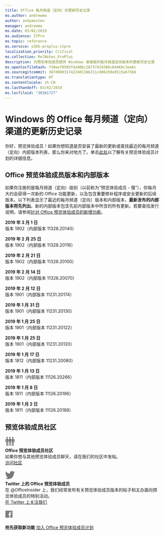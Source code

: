```yaml
---
title: Office 每月频道（定向）的更新历史记录
ms.author: andrewmo
author: andymosten
manager: andrewmo
ms.date: 03/01/2019
ms.audience: ITPro
ms.topic: reference
ms.service: o365-proplus-itpro
localization_priority: Critical
ms.collection: RelNotes_ProPlus
description: 为预览体验成员提供 Windows 桌面版的每月频道定向版本的更新历史记录
ms.openlocfilehash: f30eef0585fda90bc28737419386c84469c3ea6c
ms.sourcegitcommit: 387d908317422401386311c406299e9515a67566
ms.translationtype: HT
ms.contentlocale: zh-CN
ms.lasthandoff: 03/02/2019
ms.locfileid: "30361727"
---
```

# <a name="update-history-for-office-monthly-targeted-channel-for-windows"></a>Windows 的 Office 每月频道（定向）渠道的更新历史记录

你好，预览体验成员！如果你想知道是否安装了最新的更新或查找最近的每月频道（定向）内部版本列表，那么你来对地方了。单击[此处](https://insider.office.com/)以了解有关预览体验成员计划的详细信息。

## <a name="office-insider-versions-and-builds"></a>Office 预览体验成员版本和内部版本

如果你注册的是每月频道（定向）级别（以前称为“预览体验成员 - 慢”），你每月大约会获得一次新的 Office 功能更新，以及包含重要修补程序或安全更新的后续版本。以下列表显示了最近的每月频道（定向）版本和内部版本，**最新发布的内部版本将先列出**。新的内部版本包含先前内部版本中所含的所有更新。若要查找发行说明，请参阅[针对 Office 预览体验成员的新增功能](https://support.office.com/zh-CN/article/what-s-new-for-office-insiders-c152d1e2-96ff-4ce9-8c14-e74e13847a24)。

**2019 年 3 月 1 日**<br/> 版本 1902（内部版本 11328.20140）<br/>

**2019 年 2 月 25 日**<br/> 版本 1902（内部版本 11328.20116）<br/>

**2019 年 2 月 21 日**<br/> 版本 1902（内部版本 11328.20100）<br/>

**2019 年 2 月 14 日**<br/> 版本 1902（内部版本 11328.20070）<br/>

**2019 年 2 月 12 日**<br/> 版本 1901（内部版本 11231.20174）<br/>

**2019 年 1 月 31 日**<br/> 版本 1901（内部版本 11231.20130）<br/> 

**2019 年 1 月 25 日**<br/> 版本 1901（内部版本 11231.20122）<br/> 

**2019 年 1 月 25 日**<br/> 版本 1901（内部版本 11231.20120）<br/> 

**2019 年 1 月 17 日**<br/> 版本 1812（内部版本 11231.20080）<br/> 

**2019 年 1 月 13 日**<br/> 版本 1811（内部版本 11126.20266）<br/>

**2019 年 1 月 8 日**<br/> 版本 1811（内部版本 11126.20196）<br/> 

**2019 年 1 月 2 日**<br/> 版本 1811（内部版本 11126.20188）<br/> 


## <a name="insider-community"></a>预览体验成员社区

![显示预览体验成员社区的图像。 ](images/insidercommunity.png)<br/>
**Office 预览体验成员社区**<br/> 如果你想与其他预览体验成员聊天，请在我们的社区中发帖。<br/> 
[访问社区](https://go.microsoft.com/fwlink/?linkid=843493)<br/> 

![显示 Twitter 图标的图像。 ](images/twitter.png)<br/>
**Twitter 上的 Office 预览体验成员**<br/> 在 @OfficeInsider 上，我们经常发布有关预览体验成员版本的帖子和主办面向预览体验成员的特别活动。<br/> 
[在 Twitter 上关注我们](https://go.microsoft.com/fwlink/?linkid=717717)<br/> 


  [
  ![显示 Facebook 图标的图像。](images/facebook.png)](https://www.facebook.com/sharer.php?u=https://support.office.com/en-us/article/Update-history-for-Office-Insider-for-Windows-desktop-64bbb317-972a-4933-8b82-cc866f0b067c)       


**抢先获取新功能**
[加入 Office 预览体验成员计划](https://insider.office.com/)